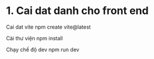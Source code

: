 # 1. Cai dat danh cho front end

Cai dat vite
npm create vite@latest

Cài thư viện
npm install

Chạy chế độ dev
npm run dev